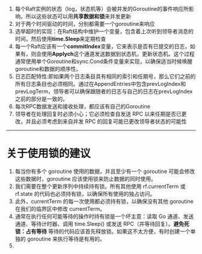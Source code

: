 1. 每个Raft实例的状态（log，状态机等）会被并发的Goroutine的事件响应所影响，所以这些状态可以用**共享数据和锁**来并发更新
2. 对于两个时间驱动的时间，分别都需要一个goroutine来响应
3. 选举超时的实现：在Raft结构中维护一个变量，包含着上次听到领导者消息的时间，然后使用**time.Sleep**来定期检查
4. 每一个Raft应该有一个**commitIndex**变量，它来表示是否有已提交的日志，如果有，则会使用**Applych**这个通道发送数据到状态机，更新状态机。这个过程通常使用单个Goroutine和sync.Cond条件变量来实现，以确保适当时候唤醒goroutine和数据的顺序性。
5. 日志匹配特性:即如果两个日志条目具有相同的索引和任期号，那么它们之前的所有日志条目也必须相同。通过在AppendEntries中包含prevLogIndex和prevLogTerm，领导者可以确保跟随者的日志与自己的日志在prevLogIndex之前的部分是一致的。
6. 每次RPC数据发送和接收处理，都应该有自己的Goroutine
7. 领导者在处理回复时必须小心；它必须检查自发送 RPC 以来任期是否已更改，并且必须考虑到来自并发 RPC 的回复可能已更改领导者状态的可能性

-----
# 关于使用锁的建议
1. 每当你有多个 goroutine 使用的数据，并且至少有一个 goroutine 可能会修改这些数据时，goroutine 应该使用锁来防止数据的同时使用。
2. 我们需要在整个更新序列中持续持有锁。所有其他使用 rf.currentTerm 或 rf.state 的代码也必须持有锁，以确保所有使用的独占访问。
3. 此外，currentTerm 的每一次使用都必须持有锁，以确保没有其他 goroutine 在我们的临界区中修改 currentTerm。
4. 通常在执行任何可能等待的操作时持有锁是一个坏主意：读取 Go 通道、发送通道、等待计时器、调用 time.Sleep() 或发送 RPC（并等待回复）。**避免死锁：占有等待** 等待的代码应该首先释放锁。如果这不太方便，有时创建一个单独的 goroutine 来执行等待是有用的。
5. 